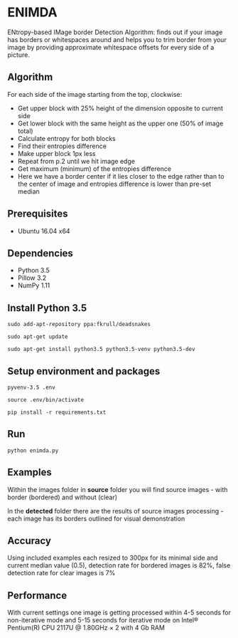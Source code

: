 # ENIMDA

ENtropy-based IMage border Detection Algorithm: finds out if your image has
borders or whitespaces around and helps you to trim border from your image by
providing approximate whitespace offsets for every side of a picture.


## Algorithm

For each side of the image starting from the top, clockwise:
- Get upper block with 25% height of the dimension opposite to current side
- Get lower block with the same height as the upper one (50% of image total)
- Calculate entropy for both blocks
- Find their entropies difference
- Make upper block 1px less
- Repeat from p.2 until we hit image edge
- Get maximum (minimum) of the entropies difference
- Here we have a border center if it lies closer to the edge rather than to the 
center of image and entropies difference is lower than pre-set median


## Prerequisites

- Ubuntu 16.04 x64


## Dependencies

- Python 3.5
- Pillow 3.2
- NumPy 1.11


## Install Python 3.5

```
sudo add-apt-repository ppa:fkrull/deadsnakes

sudo apt-get update

sudo apt-get install python3.5 python3.5-venv python3.5-dev
```

## Setup environment and packages

```
pyvenv-3.5 .env

source .env/bin/activate

pip install -r requirements.txt
```


## Run

```
python enimda.py
```


## Examples

Within the images folder in **source** folder you will find source images - with
border (bordered) and without (clear)

In the **detected** folder there are the results of source images processing - 
each image has its borders outlined for visual demonstration


## Accuracy

Using included examples each resized to 300px for its minimal side and current
median value (0.5), detection rate for  bordered images is 82%, false detection
rate for clear images is 7%


## Performance

With current settings one image is getting processed within 4-5 seconds for
non-iterative mode and 5-15 seconds for iterative mode on Intel® Pentium(R) CPU
2117U @ 1.80GHz × 2 with 4 Gb RAM
